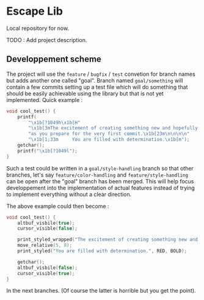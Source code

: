 # Escape Lib

Local repository for now.

TODO : Add project description.

## Developpement scheme
The project will use the `feature` / `bugfix` / `test` convetion for branch names but adds another one called "goal".
Branch named `goal/something` will contain a few commits setting up a test file which will do something that should be easily achievable using the library but that is not yet implemented. Quick example :
```C
void cool_test() {
    printf(
        "\x1b[?1049h\x1b[H"
        "\x1b[3mThe excitement of creating something new and hopefully useful flows down your veins\n"
        "as you prepare for the very first commit.\x1b[23m\n\n\n\n"
        "\x1b[1;33m		You are filled with determination.\x1b[m");
    getchar();
    printf("\x1b[?1049l");
}
```
Such a test could be written in a `goal/style-handling` branch so that other branches, let's say `feature/color-handling` and `feature/style-handling` can be open after the "goal" branch has been merged. This will help focus developpement into the implementation of actual features instead of trying to implement everything without a clear direction.

The above example could then become :
```C
void cool_test() {
    altbuf_visbile(true);
    cursor_visible(false);

    print_styled_wrapped("The excitement of creating something new and hopefully useful flows down your veins as you prepare for the very first commit.", 85, ITALIC);
    move_relative(5, 8);
    print_styled("You are filled with determination.", RED, BOLD);

    getchar();
    altbuf_visbile(false);
    cursor_visible(true);
}
```

In the next branches.
(Of course the latter is horrible but you get the point).

